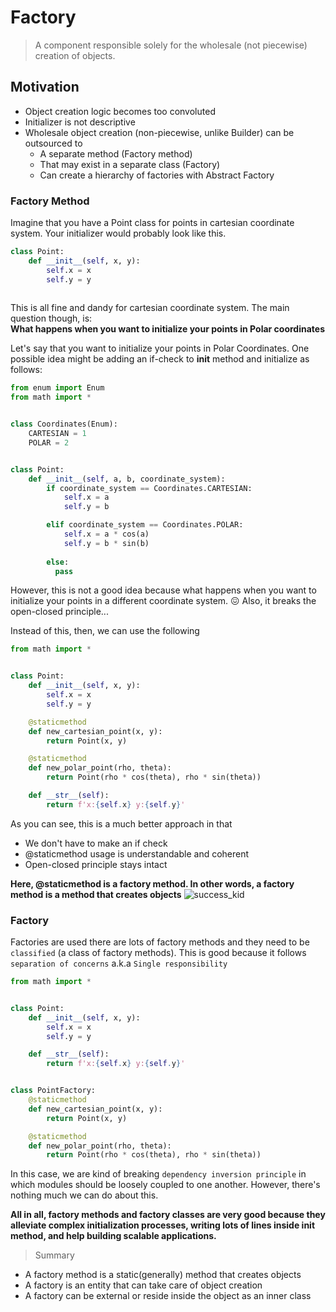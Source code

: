 <h1>Factory</h1>

> A component responsible solely for the wholesale (not piecewise) creation of objects.

<h2>Motivation</h2>

- Object creation logic becomes too convoluted
- Initializer is not descriptive
- Wholesale object creation (non-piecewise, unlike Builder) can be outsourced to
  - A separate method (Factory method)
  - That may exist in a separate class (Factory)
  - Can create a hierarchy of factories with Abstract Factory

<h3>Factory Method</h3>

Imagine that you have a Point class for points in cartesian coordinate system. Your initializer would probably look like this.
```python
class Point:
    def __init__(self, x, y):
        self.x = x
        self.y = y
        
```

This is all fine and dandy for cartesian coordinate system. The main question though, is:</br>
<b>What happens when you want to initialize your points in Polar coordinates</b>

Let's say that you want to initialize your points in Polar Coordinates.
One possible idea might be adding an if-check to __init__ method and initialize as follows:

```python
from enum import Enum
from math import *


class Coordinates(Enum):
    CARTESIAN = 1
    POLAR = 2


class Point:
    def __init__(self, a, b, coordinate_system):
        if coordinate_system == Coordinates.CARTESIAN:
            self.x = a
            self.y = b

        elif coordinate_system == Coordinates.POLAR:
            self.x = a * cos(a)
            self.y = b * sin(b)
            
        else:
          pass
```

However, this is not a good idea because what happens when you want to initialize your points in a different coordinate system. 😖
Also, it breaks the open-closed principle...

Instead of this, then, we can use the following
```python
from math import *


class Point:
    def __init__(self, x, y):
        self.x = x
        self.y = y

    @staticmethod
    def new_cartesian_point(x, y):
        return Point(x, y)

    @staticmethod
    def new_polar_point(rho, theta):
        return Point(rho * cos(theta), rho * sin(theta))

    def __str__(self):
        return f'x:{self.x} y:{self.y}'

```

As you can see, this is a much better approach in that
- We don't have to make an if check
- @staticmethod usage is understandable and coherent
- Open-closed principle stays intact

<b>Here, @staticmethod is a factory method. In other words, a factory method is a method that creates objects</b>
![success_kid](https://user-images.githubusercontent.com/31994778/122351937-516af300-cf57-11eb-976d-57ed6c5c603e.jpeg)


<h3>Factory</h3>

Factories are used there are lots of factory methods and they need to be `classified` (a class of factory methods). This is good because it follows `separation of concerns` a.k.a `Single responsibility`

```python
from math import *


class Point:
    def __init__(self, x, y):
        self.x = x
        self.y = y

    def __str__(self):
        return f'x:{self.x} y:{self.y}'


class PointFactory:
    @staticmethod
    def new_cartesian_point(x, y):
        return Point(x, y)

    @staticmethod
    def new_polar_point(rho, theta):
        return Point(rho * cos(theta), rho * sin(theta))
```

In this case, we are kind of breaking ```dependency inversion principle``` in which modules should be loosely coupled to one another. However, there's nothing much we can do about this.

<b>All in all, factory methods and factory classes are very good  because they alleviate complex initialization processes, writing lots of lines inside __init__ method, and help building scalable applications.</b>

>Summary

- A factory method is a static(generally) method that creates objects
- A factory is an entity that can take care of object creation
- A factory can be external or reside inside the object as an inner class
